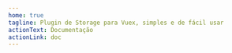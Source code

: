 ```yaml
---
home: true
tagline: Plugin de Storage para Vuex, simples e de fácil usar
actionText: Documentação
actionLink: doc
---
```

